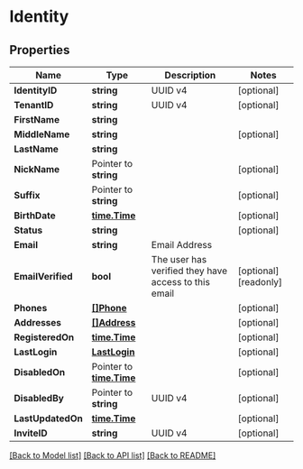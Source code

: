 # Identity

## Properties

Name | Type | Description | Notes
------------ | ------------- | ------------- | -------------
**IdentityID** | **string** | UUID v4 | [optional] 
**TenantID** | **string** | UUID v4 | [optional] 
**FirstName** | **string** |  | 
**MiddleName** | **string** |  | [optional] 
**LastName** | **string** |  | 
**NickName** | Pointer to **string** |  | [optional] 
**Suffix** | Pointer to **string** |  | [optional] 
**BirthDate** | [**time.Time**](time.Time.md) |  | [optional] 
**Status** | **string** |  | [optional] 
**Email** | **string** | Email Address | 
**EmailVerified** | **bool** | The user has verified they have access to this email | [optional] [readonly] 
**Phones** | [**[]Phone**](Phone.md) |  | [optional] 
**Addresses** | [**[]Address**](Address.md) |  | [optional] 
**RegisteredOn** | [**time.Time**](time.Time.md) |  | [optional] 
**LastLogin** | [**LastLogin**](LastLogin.md) |  | [optional] 
**DisabledOn** | Pointer to [**time.Time**](time.Time.md) |  | [optional] 
**DisabledBy** | Pointer to **string** | UUID v4 | [optional] 
**LastUpdatedOn** | [**time.Time**](time.Time.md) |  | [optional] 
**InviteID** | **string** | UUID v4 | [optional] 

[[Back to Model list]](../README.md#documentation-for-models) [[Back to API list]](../README.md#documentation-for-api-endpoints) [[Back to README]](../README.md)


